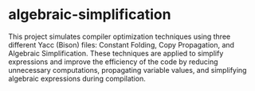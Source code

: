 # algebraic-simplification
This project simulates compiler optimization techniques using three different Yacc (Bison) files: Constant Folding, Copy Propagation, and Algebraic Simplification. These techniques are applied to simplify expressions and improve the efficiency of the code by reducing unnecessary computations, propagating variable values, and simplifying algebraic expressions during compilation.
